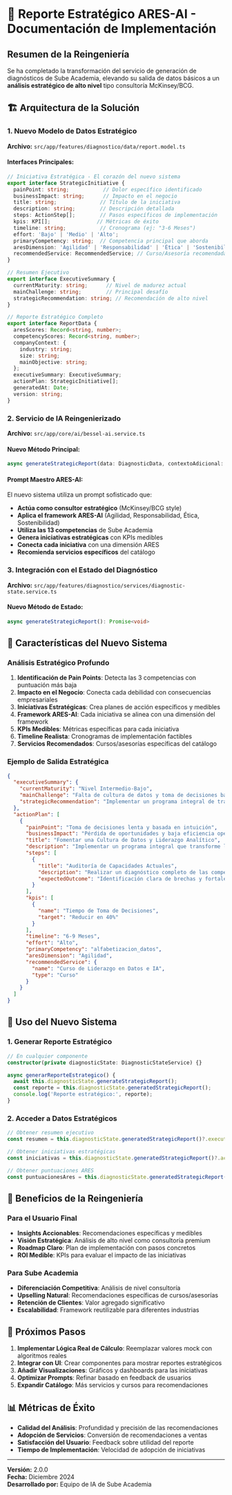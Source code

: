 # 🚀 Reporte Estratégico ARES-AI - Documentación de Implementación

## Resumen de la Reingeniería

Se ha completado la transformación del servicio de generación de diagnósticos de Sube Academia, elevando su salida de datos básicos a un **análisis estratégico de alto nivel** tipo consultoría McKinsey/BCG.

## 🏗️ Arquitectura de la Solución

### 1. Nuevo Modelo de Datos Estratégico

**Archivo:** `src/app/features/diagnostico/data/report.model.ts`

#### Interfaces Principales:

```typescript
// Iniciativa Estratégica - El corazón del nuevo sistema
export interface StrategicInitiative {
  painPoint: string;           // Dolor específico identificado
  businessImpact: string;      // Impacto en el negocio
  title: string;              // Título de la iniciativa
  description: string;        // Descripción detallada
  steps: ActionStep[];        // Pasos específicos de implementación
  kpis: KPI[];               // Métricas de éxito
  timeline: string;           // Cronograma (ej: "3-6 Meses")
  effort: 'Bajo' | 'Medio' | 'Alto';
  primaryCompetency: string;  // Competencia principal que aborda
  aresDimension: 'Agilidad' | 'Responsabilidad' | 'Ética' | 'Sostenibilidad';
  recommendedService: RecommendedService; // Curso/Asesoría recomendada
}

// Resumen Ejecutivo
export interface ExecutiveSummary {
  currentMaturity: string;      // Nivel de madurez actual
  mainChallenge: string;        // Principal desafío
  strategicRecommendation: string; // Recomendación de alto nivel
}

// Reporte Estratégico Completo
export interface ReportData {
  aresScores: Record<string, number>;
  competencyScores: Record<string, number>;
  companyContext: {
    industry: string;
    size: string;
    mainObjective: string;
  };
  executiveSummary: ExecutiveSummary;
  actionPlan: StrategicInitiative[];
  generatedAt: Date;
  version: string;
}
```

### 2. Servicio de IA Reingenierizado

**Archivo:** `src/app/core/ai/bessel-ai.service.ts`

#### Nuevo Método Principal:

```typescript
async generateStrategicReport(data: DiagnosticData, contextoAdicional: any): Promise<ReportData>
```

#### Prompt Maestro ARES-AI:

El nuevo sistema utiliza un prompt sofisticado que:

- **Actúa como consultor estratégico** (McKinsey/BCG style)
- **Aplica el framework ARES-AI** (Agilidad, Responsabilidad, Ética, Sostenibilidad)
- **Utiliza las 13 competencias** de Sube Academia
- **Genera iniciativas estratégicas** con KPIs medibles
- **Conecta cada iniciativa** con una dimensión ARES
- **Recomienda servicios específicos** del catálogo

### 3. Integración con el Estado del Diagnóstico

**Archivo:** `src/app/features/diagnostico/services/diagnostic-state.service.ts`

#### Nuevo Método de Estado:

```typescript
async generateStrategicReport(): Promise<void>
```

## 🎯 Características del Nuevo Sistema

### Análisis Estratégico Profundo

1. **Identificación de Pain Points**: Detecta las 3 competencias con puntuación más baja
2. **Impacto en el Negocio**: Conecta cada debilidad con consecuencias empresariales
3. **Iniciativas Estratégicas**: Crea planes de acción específicos y medibles
4. **Framework ARES-AI**: Cada iniciativa se alinea con una dimensión del framework
5. **KPIs Medibles**: Métricas específicas para cada iniciativa
6. **Timeline Realista**: Cronogramas de implementación factibles
7. **Servicios Recomendados**: Cursos/asesorías específicas del catálogo

### Ejemplo de Salida Estratégica

```json
{
  "executiveSummary": {
    "currentMaturity": "Nivel Intermedio-Bajo",
    "mainChallenge": "Falta de cultura de datos y toma de decisiones basada en intuición",
    "strategicRecommendation": "Implementar un programa integral de transformación digital con foco en alfabetización de datos y liderazgo analítico"
  },
  "actionPlan": [
    {
      "painPoint": "Toma de decisiones lenta y basada en intuición",
      "businessImpact": "Pérdida de oportunidades y baja eficiencia operativa",
      "title": "Fomentar una Cultura de Datos y Liderazgo Analítico",
      "description": "Implementar un programa integral que transforme la cultura organizacional hacia la toma de decisiones basada en datos...",
      "steps": [
        {
          "title": "Auditoría de Capacidades Actuales",
          "description": "Realizar un diagnóstico completo de las competencias de datos existentes",
          "expectedOutcome": "Identificación clara de brechas y fortalezas actuales"
        }
      ],
      "kpis": [
        {
          "name": "Tiempo de Toma de Decisiones",
          "target": "Reducir en 40%"
        }
      ],
      "timeline": "6-9 Meses",
      "effort": "Alto",
      "primaryCompetency": "alfabetizacion_datos",
      "aresDimension": "Agilidad",
      "recommendedService": {
        "name": "Curso de Liderazgo en Datos e IA",
        "type": "Curso"
      }
    }
  ]
}
```

## 🔧 Uso del Nuevo Sistema

### 1. Generar Reporte Estratégico

```typescript
// En cualquier componente
constructor(private diagnosticState: DiagnosticStateService) {}

async generarReporteEstrategico() {
  await this.diagnosticState.generateStrategicReport();
  const reporte = this.diagnosticState.generatedStrategicReport();
  console.log('Reporte estratégico:', reporte);
}
```

### 2. Acceder a Datos Estratégicos

```typescript
// Obtener resumen ejecutivo
const resumen = this.diagnosticState.generatedStrategicReport()?.executiveSummary;

// Obtener iniciativas estratégicas
const iniciativas = this.diagnosticState.generatedStrategicReport()?.actionPlan;

// Obtener puntuaciones ARES
const puntuacionesAres = this.diagnosticState.generatedStrategicReport()?.aresScores;
```

## 🎨 Beneficios de la Reingeniería

### Para el Usuario Final
- **Insights Accionables**: Recomendaciones específicas y medibles
- **Visión Estratégica**: Análisis de alto nivel como consultoría premium
- **Roadmap Claro**: Plan de implementación con pasos concretos
- **ROI Medible**: KPIs para evaluar el impacto de las iniciativas

### Para Sube Academia
- **Diferenciación Competitiva**: Análisis de nivel consultoría
- **Upselling Natural**: Recomendaciones específicas de cursos/asesorías
- **Retención de Clientes**: Valor agregado significativo
- **Escalabilidad**: Framework reutilizable para diferentes industrias

## 🚀 Próximos Pasos

1. **Implementar Lógica Real de Cálculo**: Reemplazar valores mock con algoritmos reales
2. **Integrar con UI**: Crear componentes para mostrar reportes estratégicos
3. **Añadir Visualizaciones**: Gráficos y dashboards para las iniciativas
4. **Optimizar Prompts**: Refinar basado en feedback de usuarios
5. **Expandir Catálogo**: Más servicios y cursos para recomendaciones

## 📊 Métricas de Éxito

- **Calidad del Análisis**: Profundidad y precisión de las recomendaciones
- **Adopción de Servicios**: Conversión de recomendaciones a ventas
- **Satisfacción del Usuario**: Feedback sobre utilidad del reporte
- **Tiempo de Implementación**: Velocidad de adopción de iniciativas

---

**Versión:** 2.0.0  
**Fecha:** Diciembre 2024  
**Desarrollado por:** Equipo de IA de Sube Academia

